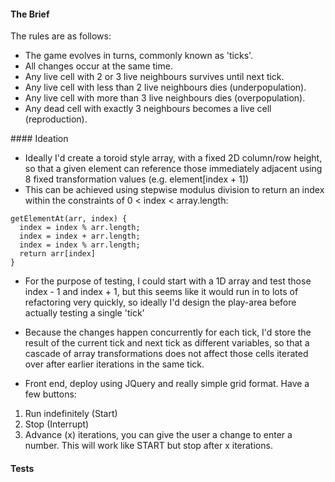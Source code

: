 #### The Brief

The rules are as follows:

- The game evolves in turns, commonly known as 'ticks'.
- All changes occur at the same time.
- Any live cell with 2 or 3 live neighbours survives until next tick.
- Any live cell with less than 2 live neighbours dies (underpopulation).
- Any live cell with more than 3 live neighbours dies (overpopulation).
- Any dead cell with exactly 3 neighbours becomes a live cell (reproduction).

#### Ideation

- Ideally I'd create a toroid style array, with a fixed 2D column/row height, so that a given element can reference those immediately adjacent using 8 fixed transformation values (e.g. element[index + 1])
- This can be achieved using stepwise modulus division to return an index within the constraints of 0 < index < array.length:

```
getElementAt(arr, index) {
  index = index % arr.length;
  index = index + arr.length;
  index = index % arr.length;
  return arr[index]
}
```

- For the purpose of testing, I could start with a 1D array and test those index - 1 and index + 1, but this seems like it would run in to lots of refactoring very quickly, so ideally I'd design the play-area before actually testing a single 'tick'

- Because the changes happen concurrently for each tick, I'd store the result of the current tick and next tick as different variables, so that a cascade of array transformations does not affect those cells iterated over after earlier iterations in the same tick.

- Front end, deploy using JQuery and really simple grid format. Have a few buttons:
1) Run indefinitely (Start)
2) Stop (Interrupt)
3) Advance (x) iterations, you can give the user a change to enter a number. This will work like START but stop after x iterations.

#### Tests
